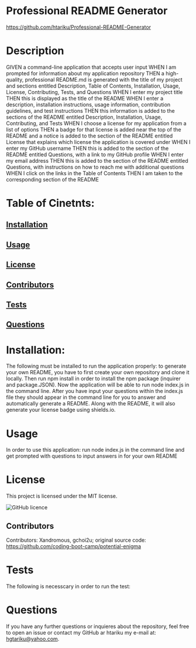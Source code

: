 # Professional README Generator 
   
   https://github.com/htariku/Professional-README-Generator 
 
   # Description
GIVEN a command-line application that accepts user input
WHEN I am prompted for information about my application repository
THEN a high-quality, professional README.md is generated with the title of my project and sections entitled Description, Table of Contents, Installation, Usage, License, Contributing, Tests, and Questions
WHEN I enter my project title
THEN this is displayed as the title of the README
WHEN I enter a description, installation instructions, usage information, contribution guidelines, and test instructions
THEN this information is added to the sections of the README entitled Description, Installation, Usage, Contributing, and Tests
WHEN I choose a license for my application from a list of options
THEN a badge for that license is added near the top of the README and a notice is added to the section of the README entitled License that explains which license the application is covered under
WHEN I enter my GitHub username
THEN this is added to the section of the README entitled Questions, with a link to my GitHub profile
WHEN I enter my email address
THEN this is added to the section of the README entitled Questions, with instructions on how to reach me with additional questions
WHEN I click on the links in the Table of Contents
THEN I am taken to the corresponding section of the README

 
   # Table of Cinetnts: 
   ## [Installation](#Installation)
   ## [Usage](#Usage)
   ## [License](#License)
   ## [Contributors](#Contributors)
   ## [Tests](#Tests)
   ## [Questions](#Questions)

 
   # Installation: 
   The following must be installed to run the application properly: to generate your own README, you have to first create your own repository and clone it locally. Then run npm install in order to install the npm package (inquirer and package.JSON). Now the application will be able to run node index.js in the command line. After you have input your questions within the index.js file they should appear in the command line for you to answer and automatically generate a README. Along with the README, it will also generate your license badge using shields.io. 
 
   # Usage 
   In order to use this application: run node index.js in the command line and get prompted with questions to input answers in for your own README
 
   # License 
   This project is licensed under the MIT license.
   
   ![GitHub licence](https://img.shields.io/github/license/htariku/Professional-README-Generator)
 
   ## Contributors 
   Contributors: Xandromous, gchoi2u; original source code: https://github.com/coding-boot-camp/potential-enigma
 
   # Tests 
   The following is necesscary in order to run the test:
 
   # Questions 
   If you have any further questions or inquieres about the repository, feel free to open an issue or contact my GitHub ar htariku my e-mail at: hgtariku@yahoo.com.
 
   
 